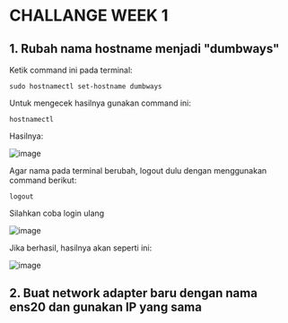 # CHALLANGE WEEK 1

## 1. Rubah nama hostname menjadi "dumbways"

Ketik command ini pada terminal:
```
sudo hostnamectl set-hostname dumbways
```

Untuk mengecek hasilnya gunakan command ini:
```
hostnamectl
```

Hasilnya:

![image](https://github.com/fadil05me/devops20-dumbways-AhmadFadillah/assets/45775729/17af231d-f344-43d5-844f-00064ba0aac6)

Agar nama pada terminal berubah, logout dulu dengan menggunakan command berikut:
```
logout
```

Silahkan coba login ulang

![image](https://github.com/fadil05me/devops20-dumbways-AhmadFadillah/assets/45775729/3731c394-df6b-447b-835e-8d264669d575)

Jika berhasil, hasilnya akan seperti ini:

![image](https://github.com/fadil05me/devops20-dumbways-AhmadFadillah/assets/45775729/9d887397-40cd-4edb-bf04-24158e5647de)

## 2. Buat network adapter baru dengan nama ens20 dan gunakan IP yang sama
